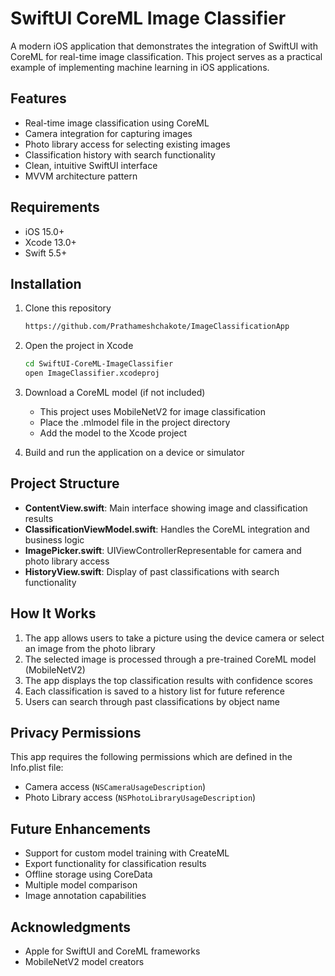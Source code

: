 # SwiftUI CoreML Image Classifier

A modern iOS application that demonstrates the integration of SwiftUI with CoreML for real-time image classification. This project serves as a practical example of implementing machine learning in iOS applications.

## Features

- Real-time image classification using CoreML
- Camera integration for capturing images
- Photo library access for selecting existing images
- Classification history with search functionality
- Clean, intuitive SwiftUI interface
- MVVM architecture pattern

## Requirements

- iOS 15.0+
- Xcode 13.0+
- Swift 5.5+

## Installation

1. Clone this repository
   ```bash
   https://github.com/Prathameshchakote/ImageClassificationApp
   ```

2. Open the project in Xcode
   ```bash
   cd SwiftUI-CoreML-ImageClassifier
   open ImageClassifier.xcodeproj
   ```

3. Download a CoreML model (if not included)
   - This project uses MobileNetV2 for image classification
   - Place the .mlmodel file in the project directory
   - Add the model to the Xcode project

4. Build and run the application on a device or simulator

## Project Structure

- **ContentView.swift**: Main interface showing image and classification results
- **ClassificationViewModel.swift**: Handles the CoreML integration and business logic
- **ImagePicker.swift**: UIViewControllerRepresentable for camera and photo library access
- **HistoryView.swift**: Display of past classifications with search functionality

## How It Works

1. The app allows users to take a picture using the device camera or select an image from the photo library
2. The selected image is processed through a pre-trained CoreML model (MobileNetV2)
3. The app displays the top classification results with confidence scores
4. Each classification is saved to a history list for future reference
5. Users can search through past classifications by object name

## Privacy Permissions

This app requires the following permissions which are defined in the Info.plist file:
- Camera access (`NSCameraUsageDescription`)
- Photo Library access (`NSPhotoLibraryUsageDescription`)

## Future Enhancements

- Support for custom model training with CreateML
- Export functionality for classification results
- Offline storage using CoreData
- Multiple model comparison
- Image annotation capabilities

## Acknowledgments

- Apple for SwiftUI and CoreML frameworks
- MobileNetV2 model creators
